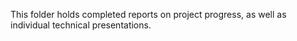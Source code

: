 This folder holds completed reports on project progress, as well as individual technical presentations.
